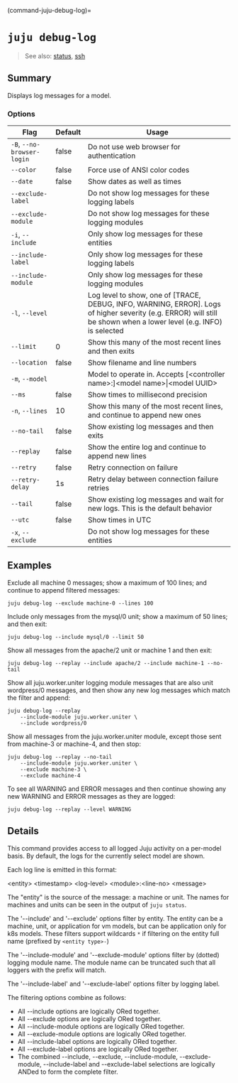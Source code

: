 (command-juju-debug-log)=
# `juju debug-log`
> See also: [status](#status), [ssh](#ssh)

## Summary
Displays log messages for a model.

### Options
| Flag | Default | Usage |
| --- | --- | --- |
| `-B`, `--no-browser-login` | false | Do not use web browser for authentication |
| `--color` | false | Force use of ANSI color codes |
| `--date` | false | Show dates as well as times |
| `--exclude-label` |  | Do not show log messages for these logging labels |
| `--exclude-module` |  | Do not show log messages for these logging modules |
| `-i`, `--include` |  | Only show log messages for these entities |
| `--include-label` |  | Only show log messages for these logging labels |
| `--include-module` |  | Only show log messages for these logging modules |
| `-l`, `--level` |  | Log level to show, one of [TRACE, DEBUG, INFO, WARNING, ERROR]. Logs of higher severity (e.g. ERROR) will still be shown when a lower level (e.g. INFO) is selected |
| `--limit` | 0 | Show this many of the most recent lines and then exits |
| `--location` | false | Show filename and line numbers |
| `-m`, `--model` |  | Model to operate in. Accepts [&lt;controller name&gt;:]&lt;model name&gt;&#x7c;&lt;model UUID&gt; |
| `--ms` | false | Show times to millisecond precision |
| `-n`, `--lines` | 10 | Show this many of the most recent lines, and continue to append new ones |
| `--no-tail` | false | Show existing log messages and then exits |
| `--replay` | false | Show the entire log and continue to append new lines |
| `--retry` | false | Retry connection on failure |
| `--retry-delay` | 1s | Retry delay between connection failure retries |
| `--tail` | false | Show existing log messages and wait for new logs. This is the default behavior |
| `--utc` | false | Show times in UTC |
| `-x`, `--exclude` |  | Do not show log messages for these entities |

## Examples

Exclude all machine 0 messages; show a maximum of 100 lines; and continue to
append filtered messages:

    juju debug-log --exclude machine-0 --lines 100

Include only messages from the mysql/0 unit; show a maximum of 50 lines; and then
exit:

    juju debug-log --include mysql/0 --limit 50

Show all messages from the apache/2 unit or machine 1 and then exit:

    juju debug-log --replay --include apache/2 --include machine-1 --no-tail

Show all juju.worker.uniter logging module messages that are also unit
wordpress/0 messages, and then show any new log messages which match the
filter and append:

    juju debug-log --replay
        --include-module juju.worker.uniter \
        --include wordpress/0

Show all messages from the juju.worker.uniter module, except those sent from
machine-3 or machine-4, and then stop:

    juju debug-log --replay --no-tail
        --include-module juju.worker.uniter \
        --exclude machine-3 \
        --exclude machine-4

To see all WARNING and ERROR messages and then continue showing any
new WARNING and ERROR messages as they are logged:

    juju debug-log --replay --level WARNING


## Details

This command provides access to all logged Juju activity on a per-model
basis. By default, the logs for the currently select model are shown.

Each log line is emitted in this format:

  &lt;entity&gt; &lt;timestamp&gt; &lt;log-level&gt; &lt;module&gt;:&lt;line-no&gt; &lt;message&gt;

The "entity" is the source of the message: a machine or unit. The names for
machines and units can be seen in the output of `juju status`.

The '--include' and '--exclude' options filter by entity. The entity can be
a machine, unit, or application for vm models, but can be application only
for k8s models. These filters support wildcards `*` if filtering on the
entity full name (prefixed by `<entity type>-`)

The '--include-module' and '--exclude-module' options filter by (dotted)
logging module name. The module name can be truncated such that all loggers
with the prefix will match.

The '--include-label' and '--exclude-label' options filter by logging label. 

The filtering options combine as follows:
* All --include options are logically ORed together.
* All --exclude options are logically ORed together.
* All --include-module options are logically ORed together.
* All --exclude-module options are logically ORed together.
* All --include-label options are logically ORed together.
* All --exclude-label options are logically ORed together.
* The combined --include, --exclude, --include-module, --exclude-module,
  --include-label and --exclude-label selections are logically ANDed to form
  the complete filter.